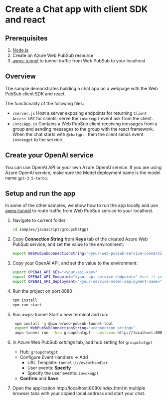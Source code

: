 # Create a Chat app with client SDK and react

## Prerequisites




1. [Node.js](https://nodejs.org)
2. Create an Azure Web PubSub resource
3. [awps-tunnel](https://learn.microsoft.com/azure/azure-web-pubsub/howto-web-pubsub-tunnel-tool) to tunnel traffic from Web PubSub to your localhost

## Overview
The sample demonstrates building a chat app on a webpage with the Web PubSub client SDK and react.

The functionality of the following files:

* `/server.js` Host a server exposing endpoints for returning `Client Access URI` for clients; serve the `invokegpt` event ask from the client.
* `/src/App.js` Contains a Web PubSub client receiving messages from a group and sending messages to the group with the react framework. When the chat starts with `@chatgpt ` then the client sends event `invokegpt` to the service.

## Create your OpenAI service
You can use OpenAI API or your own Azure OpenAI service. If you are using Azure OpenAI service, make sure the Model deployment name is the model name `gpt-3.5-turbo`.

## Setup and run the app
In some of the other samples, we show how to run the app locally and use [awps-tunnel](https://learn.microsoft.com/azure/azure-web-pubsub/howto-web-pubsub-tunnel-tool) to route traffic from Web PubSub service to your localhost.

1. Navigate to current folder
    ```bash
    cd samples/javascript/groupchatgpt
    ```
2. Copy **Connection String** from **Keys** tab of the created Azure Web PubSub service, and set the value to the environment.
    ```bash
    export WebPubSubConnectionString="<your-web-pubsub-service-connection-string>"
    ```
3. Copy your OpenAI API, and set the value to the environment:
    ```bash
    export OPENAI_API_KEY="<your-api-key>"
    export OPENAI_API_Endpoint="<your-api-service-endpoint>" #set if you are using Azure OpenAI
    export OPENAI_API_Deployment="<your-service-model-deployment-name>" #set if you are using Azure OpenAI
    ```
4. Run the project on port 8080
    ```bash
    npm install
    npm run start
    ```
5. Run awps-tunnel
   Start a new terminal and run:
   ```bash
    npm install -g @azure/web-pubsub-tunnel-tool
    export WebPubSubConnectionString="<connection_string>"
    awps-tunnel run --hub groupchatgpt --upstream http://localhost:8080
   ```
   
6. In Azure Web PubSub *settings* tab, add hub setting for `groupchatgpt`
    * Hub: `groupchatgpt`
    * Configure Event Handlers -> Add
        * URL Template:  `tunnel:///eventhandler`
        * User events: **Specify**
        * Specify the user events: `invokegpt`
    * **Confirm** and **Save**
7. Open the application http://localhost:8080/index.html in multiple browser tabs with your copied local address and start your chat.
